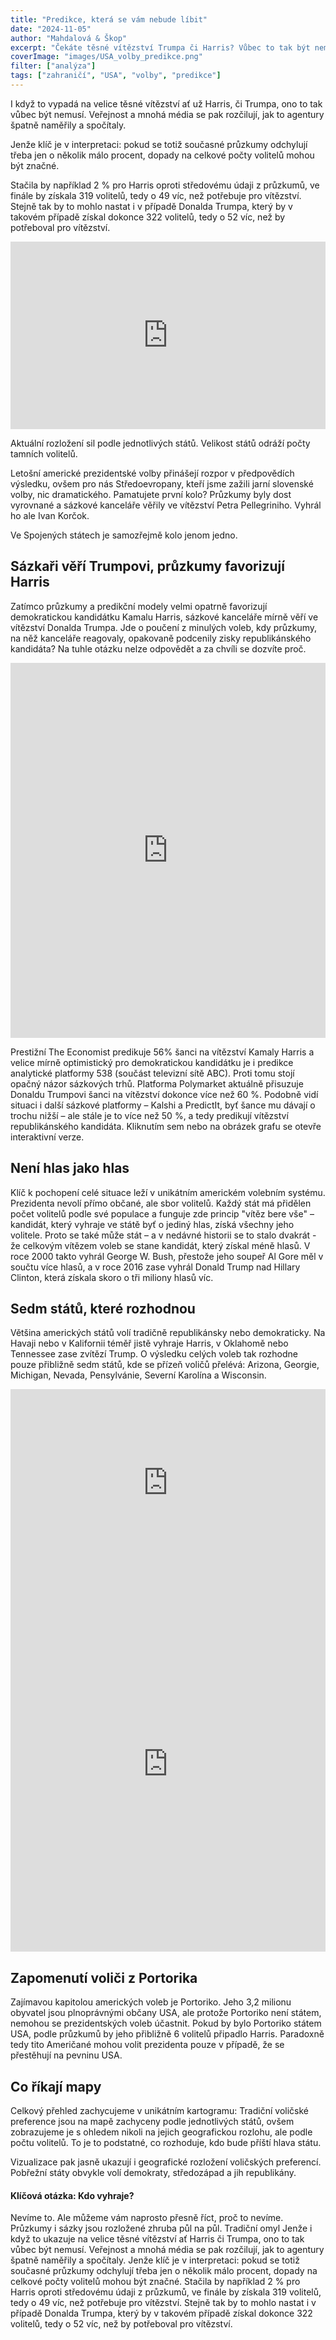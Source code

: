 ```yaml
---
title: "Predikce, která se vám nebude líbit"
date: "2024-11-05"
author: "Mahdalová & Škop"
excerpt: "Čekáte těsné vítězství Trumpa či Harris? Vůbec to tak být nemusí. Ukážeme vám, že rozdíly mohou být mnohem větší a že to není chyba průzkumných agentur."
coverImage: "images/USA_volby_predikce.png"
filter: ["analýza"]
tags: ["zahraničí", "USA", "volby", "predikce"]
---
```

I když to vypadá na velice těsné vítězství ať už Harris, či Trumpa, ono to tak vůbec být nemusí. Veřejnost a mnohá média se pak rozčilují, jak to agentury špatně naměřily a spočítaly. 

Jenže klíč je v interpretaci: pokud se totiž současné průzkumy odchylují třeba jen o několik málo procent, dopady na celkové počty volitelů mohou být značné.  

Stačila by například 2 % pro Harris oproti středovému údaji z průzkumů, ve finále by získala 319 volitelů, tedy o 49 víc, než potřebuje pro vítězství. Stejně tak by to mohlo nastat i v případě Donalda Trumpa, který by v takovém případě získal dokonce 322 volitelů, tedy o 52 víc, než by potřeboval pro vítězství. 

<iframe src='https://flo.uri.sh/visualisation/20150244/embed' title='Interactive or visual content' className='flourish-embed-iframe' frameBorder='0' scrolling='no' width='100%' height='300px' sandbox='allow-same-origin allow-forms allow-scripts allow-downloads allow-popups allow-popups-to-escape-sandbox allow-top-navigation-by-user-activation'></iframe>

Aktuální rozložení sil podle jednotlivých států. Velikost států odráží počty tamních volitelů.

Letošní americké prezidentské volby přinášejí rozpor v předpovědích výsledku, ovšem pro nás
Středoevropany, kteří jsme zažili jarní slovenské volby, nic dramatického. Pamatujete první
kolo? Průzkumy byly dost vyrovnané a sázkové kanceláře věřily ve vítězství Petra Pellegriniho.
Vyhrál ho ale Ivan Korčok.

Ve Spojených státech je samozřejmě kolo jenom jedno.

## Sázkaři věří Trumpovi, průzkumy favorizují Harris

Zatímco průzkumy a predikční modely velmi opatrně favorizují demokratickou kandidátku
Kamalu Harris, sázkové kanceláře mírně věří ve vítězství Donalda Trumpa. Jde o poučení z
minulých voleb, kdy průzkumy, na něž kanceláře reagovaly, opakovaně podcenily zisky
republikánského kandidáta? Na tuhle otázku nelze odpovědět a za chvíli se dozvíte proč.

<iframe src='https://flo.uri.sh/visualisation/20084750/embed' title='Interactive or visual content' className='flourish-embed-iframe' className='flourish-embed-iframe' frameBorder='0' scrolling='no' width='100%' height='600px' sandbox='allow-same-origin allow-forms allow-scripts allow-downloads allow-popups allow-popups-to-escape-sandbox allow-top-navigation-by-user-activation'></iframe>

Prestižní The Economist predikuje 56% šanci na vítězství Kamaly Harris a velice mírně
optimistický pro demokratickou kandidátku je i predikce analytické platformy 538 (součást
televizní sítě ABC). Proti tomu stojí opačný názor sázkových trhů. Platforma Polymarket
aktuálně přisuzuje Donaldu Trumpovi šanci na vítězství dokonce více než 60 %. Podobně vidí
situaci i další sázkové platformy – Kalshi a PredictIt, byť šance mu dávají o trochu nižší – ale
stále je to více než 50 %, a tedy predikují vítězství republikánského kandidáta.
Kliknutím sem nebo na obrázek grafu se otevře interaktivní verze.

## Není hlas jako hlas

Klíč k pochopení celé situace leží v unikátním americkém volebním systému. Prezidenta nevolí
přímo občané, ale sbor volitelů. Každý stát má přidělen počet volitelů podle své populace a
funguje zde princip "vítěz bere vše" – kandidát, který vyhraje ve státě byť o jediný hlas, získá
všechny jeho volitele.
Proto se také může stát – a v nedávné historii se to stalo dvakrát - že celkovým vítězem voleb
se stane kandidát, který získal méně hlasů. V roce 2000 takto vyhrál George W. Bush, přestože
jeho soupeř Al Gore měl v součtu více hlasů, a v roce 2016 zase vyhrál Donald Trump nad
Hillary Clinton, která získala skoro o tři miliony hlasů víc.

## Sedm států, které rozhodnou

Většina amerických států volí tradičně republikánsky nebo demokraticky. Na Havaji nebo v
Kalifornii téměř jistě vyhraje Harris, v Oklahomě nebo Tennessee zase zvítězí Trump. O
výsledku celých voleb tak rozhodne pouze přibližně sedm států, kde se přízeň voličů přelévá:
Arizona, Georgie, Michigan, Nevada, Pensylvánie, Severní Karolína a Wisconsin.

<iframe src='https://flo.uri.sh/visualisation/20150244/embed' title='Interactive or visual content' className='flourish-embed-iframe' className='flourish-embed-iframe' frameBorder='0' scrolling='no' width='100%' height='300px' sandbox='allow-same-origin allow-forms allow-scripts allow-downloads allow-popups allow-popups-to-escape-sandbox allow-top-navigation-by-user-activation'></iframe>
<iframe src='https://flo.uri.sh/visualisation/20106800/embed' title='Interactive or visual content' className='flourish-embed-iframe' className='flourish-embed-iframe' frameBorder='0' scrolling='no' width='100%' height='600px' sandbox='allow-same-origin allow-forms allow-scripts allow-downloads allow-popups allow-popups-to-escape-sandbox allow-top-navigation-by-user-activation'></iframe>

## Zapomenutí voliči z Portorika

Zajímavou kapitolou amerických voleb je Portoriko. Jeho 3,2 milionu obyvatel jsou plnoprávnými
občany USA, ale protože Portoriko není státem, nemohou se prezidentských voleb účastnit.
Pokud by bylo Portoriko státem USA, podle průzkumů by jeho přibližně 6 volitelů připadlo
Harris. Paradoxně tedy tito Američané mohou volit prezidenta pouze v případě, že se přestěhují
na pevninu USA.

## Co říkají mapy

Celkový přehled zachycujeme v unikátním kartogramu: Tradiční voličské preference jsou na
mapě zachyceny podle jednotlivých států, ovšem zobrazujeme je s ohledem nikoli na jejich
geografickou rozlohu, ale podle počtu volitelů. To je to podstatné, co rozhoduje, kdo bude příští
hlava státu.



Vizualizace pak jasně ukazují i geografické rozložení voličských preferencí. Pobřežní státy
obvykle volí demokraty, středozápad a jih republikány.

#### Klíčová otázka: Kdo vyhraje?
Nevíme to. Ale můžeme vám naprosto přesně říct, proč to nevíme. Průzkumy i sázky jsou
rozložené zhruba půl na půl.
Tradiční omyl
Jenže i když to ukazuje na velice těsné vítězství ať Harris či Trumpa, ono to tak vůbec být
nemusí. Veřejnost a mnohá média se pak rozčilují, jak to agentury špatně naměřily a
spočítaly.
Jenže klíč je v interpretaci: pokud se totiž současné průzkumy odchylují třeba jen o několik
málo procent, dopady na celkové počty volitelů mohou být značné.
Stačila by například 2 % pro Harris oproti středovému údaji z průzkumů, ve finále by získala
319 volitelů, tedy o 49 víc, než potřebuje pro vítězství. Stejně tak by to mohlo nastat i v
případě Donalda Trumpa, který by v takovém případě získal dokonce 322 volitelů, tedy o 52
víc, než by potřeboval pro vítězství.


